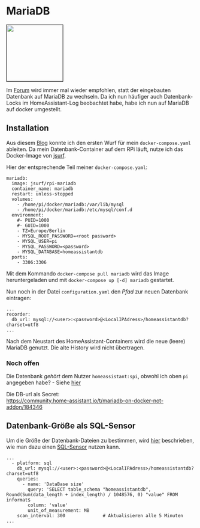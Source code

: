 # MariaDB

<img src="https://mariadb.org/wp-content/themes/twentynineteen-child/icons/logo_seal.svg" width="150" border="1">  

Im [Forum](https://community.home-assistant.io/search?q=database%20lock%20) wird immer mal wieder empfohlen, statt der eingebauten Datenbank auf MariaDB zu wechseln. Da ich nun häufiger auch Datenbank-Locks im HomeAssistant-Log beobachtet habe, habe ich nun auf MariaDB auf docker umgestellt.  

## Installation

Aus diesem [Blog](https://www.wouterbulten.nl/blog/tech/home-automation-setup-docker-compose/#mariadb) konnte ich den ersten Wurf für mein `docker-compose.yaml` ableiten. Da mein Datenbank-Container auf dem RPi läuft, nutze ich das Docker-Image von [jsurf](https://hub.docker.com/r/jsurf/rpi-mariadb/).

Hier der entsprechende Teil meiner `docker-compose.yaml`:  

    mariadb:
      image: jsurf/rpi-mariadb
      container_name: mariadb
      restart: unless-stopped
      volumes:
        - /home/pi/docker/mariadb:/var/lib/mysql
        - /home/pi/docker/mariadb:/etc/mysql/conf.d
      environment:
        #- PUID=1000
        #- GUID=1000
        - TZ=Europe/Berlin
        - MYSQL_ROOT_PASSWORD=<root password>
        - MYSQL_USER=pi
        - MYSQL_PASSWORD=<password>
        - MYSQL_DATABASE=homeassistantdb
      ports:
        - 3306:3306

Mit dem Kommando `docker-compose pull mariadb` wird das Image heruntergeladen und mit `docker-compose up [-d] mariadb` gestartet.

Nun noch in der Datei `configuration.yaml` den _Pfad_ zur neuen Datenbank eintragen:

```
...
recorder:
  db_url: mysql://<user>:<password>@<LocalIPAdress>/homeassistantdb?charset=utf8
...  
```

Nach dem Neustart des HomeAssistant-Containers wird die neue (leere) MariaDB genutzt. Die alte History wird nicht übertragen.

### Noch offen

Die Datenbank _gehört_ dem Nutzer `homeassistant:spi`, obwohl ich oben `pi` angegeben habe? - Siehe [hier](https://community.home-assistant.io/t/mariadb-with-docker-compose-db-owner/202197)

Die DB-url als Secret:  
https://community.home-assistant.io/t/mariadb-on-docker-not-addon/184346

## Datenbank-Größe als SQL-Sensor

Um die Größe der Datenbank-Dateien zu bestimmen, wird [hier](https://community.home-assistant.io/t/mariadb-size-almost-2gb-how-to-limit/156220/8) beschrieben, wie man dazu einen [SQL-Sensor](https://www.home-assistant.io/integrations/sql/) nutzen kann.

```
...
  - platform: sql
    db_url: mysql://<user>:<password>@<LocalIPAdress>/homeassistantdb?charset=utf8
    queries:
      - name: 'DataBase size'
        query: 'SELECT table_schema "homeassistantdb", Round(Sum(data_length + index_length) / 1048576, 0) "value" FROM informat$
        column: 'value'
        unit_of_measurement: MB
    scan_interval: 300              # Aktualisieren alle 5 Minuten
...
```    

